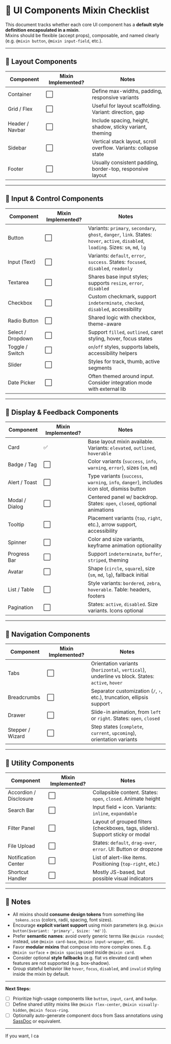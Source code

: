 # 🧱 UI Components Mixin Checklist

This document tracks whether each core UI component has a **default style definition encapsulated in a mixin**.  
Mixins should be flexible (accept props), composable, and named clearly (e.g. `@mixin button`, `@mixin input-field`, etc.).

---

## 🔹 Layout Components

| Component       | Mixin Implemented? | Notes                                                            |
| --------------- | ------------------ | ---------------------------------------------------------------- |
| Container       | ⬜                 | Define max-widths, padding, responsive variants                  |
| Grid / Flex     | ⬜                 | Useful for layout scaffolding. Variant: direction, gap           |
| Header / Navbar | ⬜                 | Include spacing, height, shadow, sticky variant, theming         |
| Sidebar         | ⬜                 | Vertical stack layout, scroll overflow. Variants: collapse state |
| Footer          | ⬜                 | Usually consistent padding, border-top, responsive layout        |

---

## 🔹 Input & Control Components

| Component         | Mixin Implemented? | Notes                                                                                                                                  |
| ----------------- | ------------------ | -------------------------------------------------------------------------------------------------------------------------------------- |
| Button            | ⬜                 | Variants: `primary`, `secondary`, `ghost`, `danger`, `link`. States: `hover`, `active`, `disabled`, `loading`. Sizes: `sm`, `md`, `lg` |
| Input (Text)      | ⬜                 | Variants: `default`, `error`, `success`. States: `focused`, `disabled`, `readonly`                                                     |
| Textarea          | ⬜                 | Shares base input styles; supports `resize`, `error`, `disabled`                                                                       |
| Checkbox          | ⬜                 | Custom checkmark, support `indeterminate`, `checked`, `disabled`, accessibility                                                        |
| Radio Button      | ⬜                 | Shared logic with checkbox, theme-aware                                                                                                |
| Select / Dropdown | ⬜                 | Support `filled`, `outlined`, caret styling, hover, focus states                                                                       |
| Toggle / Switch   | ⬜                 | `on`/`off` styles, supports labels, accessibility helpers                                                                              |
| Slider            | ⬜                 | Styles for track, thumb, active segments                                                                                               |
| Date Picker       | ⬜                 | Often themed around input. Consider integration mode with external lib                                                                 |

---

## 🔹 Display & Feedback Components

| Component      | Mixin Implemented? | Notes                                                                                      |
| -------------- | ------------------ | ------------------------------------------------------------------------------------------ |
| Card           | ✅                 | Base layout mixin available. Variants: `elevated`, `outlined`, `hoverable`                 |
| Badge / Tag    | ⬜                 | Color variants (`success`, `info`, `warning`, `error`), sizes (`sm`, `md`)                 |
| Alert / Toast  | ⬜                 | Type variants (`success`, `warning`, `info`, `danger`), includes icon slot, dismiss button |
| Modal / Dialog | ⬜                 | Centered panel w/ backdrop. States: `open`, `closed`, optional animations                  |
| Tooltip        | ⬜                 | Placement variants (`top`, `right`, etc.), arrow support, accessibility                    |
| Spinner        | ⬜                 | Color and size variants, keyframe animation optionality                                    |
| Progress Bar   | ⬜                 | Support `indeterminate`, `buffer`, `striped`, theming                                      |
| Avatar         | ⬜                 | Shape (`circle`, `square`), size (`sm`, `md`, `lg`), fallback initial                      |
| List / Table   | ⬜                 | Style variants: `bordered`, `zebra`, `hoverable`. Table: headers, footers                  |
| Pagination     | ⬜                 | States: `active`, `disabled`. Size variants. Icons optional                                |

---

## 🔹 Navigation Components

| Component        | Mixin Implemented? | Notes                                                                                          |
| ---------------- | ------------------ | ---------------------------------------------------------------------------------------------- |
| Tabs             | ⬜                 | Orientation variants (`horizontal`, `vertical`), underline vs block. States: `active`, `hover` |
| Breadcrumbs      | ⬜                 | Separator customization (`/`, `›`, etc.), truncation, ellipsis support                         |
| Drawer           | ⬜                 | Slide-in animation, from `left` or `right`. States: `open`, `closed`                           |
| Stepper / Wizard | ⬜                 | Step states (`complete`, `current`, `upcoming`), orientation variants                          |

---

## 🔹 Utility Components

| Component              | Mixin Implemented? | Notes                                                                          |
| ---------------------- | ------------------ | ------------------------------------------------------------------------------ |
| Accordion / Disclosure | ⬜                 | Collapsible content. States: `open`, `closed`. Animate height                  |
| Search Bar             | ⬜                 | Input field + icon. Variants: `inline`, `expandable`                           |
| Filter Panel           | ⬜                 | Layout of grouped filters (checkboxes, tags, sliders). Support sticky or modal |
| File Upload            | ⬜                 | States: `default`, `drag-over`, `error`. UI: Button or dropzone                |
| Notification Center    | ⬜                 | List of alert-like items. Positioning (`top-right`, etc.)                      |
| Shortcut Handler       | ⬜                 | Mostly JS-based, but possible visual indicators                                |

---

## 📌 Notes

- All mixins should **consume design tokens** from something like `_tokens.scss` (colors, radii, spacing, font sizes).
- Encourage **explicit variant support** using mixin parameters (e.g. `@mixin button($variant: 'primary', $size: 'md')`).
- Prefer **semantic names**: avoid overly generic terms like `@mixin rounded`; instead, use `@mixin card-base`, `@mixin input-wrapper`, etc.
- Favor **modular mixins** that compose into more complex ones. E.g. `@mixin surface` + `@mixin spacing` used inside `@mixin card`.
- Consider optional **style fallbacks** (e.g. flat vs elevated card) when features are not supported (e.g. box-shadow).
- Group stateful behavior like `hover`, `focus`, `disabled`, and `invalid` styling inside the mixin by default.

---

**Next Steps:**

- [ ] Prioritize high-usage components like `button`, `input`, `card`, and `badge`.
- [ ] Define shared utility mixins like `@mixin flex-center`, `@mixin visually-hidden`, `@mixin focus-ring`.
- [ ] Optionally auto-generate component docs from Sass annotations using [SassDoc](http://sassdoc.com/) or equivalent.

---

If you want, I ca
